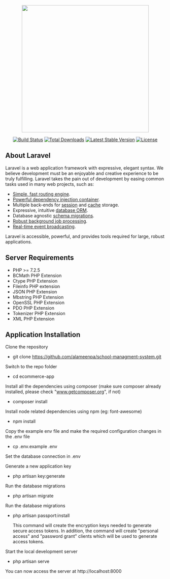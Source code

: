 <p align="center"><a href="https://laravel.com" target="_blank"><img src="https://raw.githubusercontent.com/laravel/art/master/logo-lockup/5%20SVG/2%20CMYK/1%20Full%20Color/laravel-logolockup-cmyk-red.svg" width="400"></a></p>

<p align="center">
<a href="https://travis-ci.org/laravel/framework"><img src="https://travis-ci.org/laravel/framework.svg" alt="Build Status"></a>
<a href="https://packagist.org/packages/laravel/framework"><img src="https://img.shields.io/packagist/dt/laravel/framework" alt="Total Downloads"></a>
<a href="https://packagist.org/packages/laravel/framework"><img src="https://img.shields.io/packagist/v/laravel/framework" alt="Latest Stable Version"></a>
<a href="https://packagist.org/packages/laravel/framework"><img src="https://img.shields.io/packagist/l/laravel/framework" alt="License"></a>
</p>

## About Laravel

Laravel is a web application framework with expressive, elegant syntax. We believe development must be an enjoyable and creative experience to be truly fulfilling. Laravel takes the pain out of development by easing common tasks used in many web projects, such as:

-   [Simple, fast routing engine](https://laravel.com/docs/routing).
-   [Powerful dependency injection container](https://laravel.com/docs/container).
-   Multiple back-ends for [session](https://laravel.com/docs/session) and [cache](https://laravel.com/docs/cache) storage.
-   Expressive, intuitive [database ORM](https://laravel.com/docs/eloquent).
-   Database agnostic [schema migrations](https://laravel.com/docs/migrations).
-   [Robust background job processing](https://laravel.com/docs/queues).
-   [Real-time event broadcasting](https://laravel.com/docs/broadcasting).

Laravel is accessible, powerful, and provides tools required for large, robust applications.

## Server Requirements

-   PHP >= 7.2.5
-   BCMath PHP Extension
-   Ctype PHP Extension
-   Fileinfo PHP extension
-   JSON PHP Extension
-   Mbstring PHP Extension
-   OpenSSL PHP Extension
-   PDO PHP Extension
-   Tokenizer PHP Extension
-   XML PHP Extension

## Application Installation

Clone the repository

-   git clone https://github.com/alameenpa/school-managment-system.git

Switch to the repo folder

-   cd ecommerce-app

Install all the dependencies using composer (make sure composer already installed, please check "www.getcomposer.org", if not)

-   composer install

Install node related dependencies using npm (eg: font-awesome)

-   npm install

Copy the example env file and make the required configuration changes in the .env file

-   cp .env.example .env

Set the database connection in .env

Generate a new application key

-   php artisan key:generate

Run the database migrations

-   php artisan migrate

Run the database migrations

-   php artisan passport:install

    This command will create the encryption keys needed to generate secure access tokens. In addition, the command will create "personal access" and "password grant" clients which will be used to generate access tokens.

Start the local development server

-   php artisan serve

You can now access the server at http://localhost:8000

